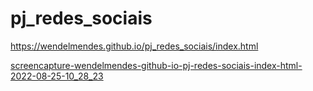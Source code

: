 # pj_redes_sociais
 
https://wendelmendes.github.io/pj_redes_sociais/index.html


[screencapture-wendelmendes-github-io-pj-redes-sociais-index-html-2022-08-25-10_28_23](https://user-images.githubusercontent.com/102186761/186677591-a3c6a1d1-c830-46e3-8955-bfb485761d07.png)
